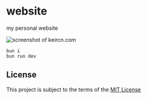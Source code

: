 # website

my personal website

![screenshot of keircn.com](https://typescript.love/tgxz1b4z.png)

```
bun i
bun run dev
```

## License

This project is subject to the terms of the [MIT License](./LICENSE)

